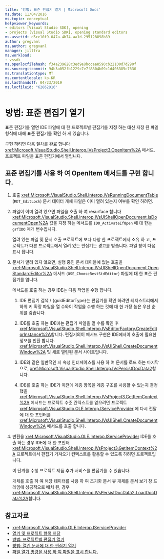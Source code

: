 ```yaml
---
title: '방법: 표준 편집기 열기 | Microsoft Docs'
ms.date: 11/04/2016
ms.topic: conceptual
helpviewer_keywords:
- editors [Visual Studio SDK], opening
- projects [Visual Studio SDK], opening standard editors
ms.assetid: d5ce10f9-047a-4b74-aa1d-295128898b89
author: gregvanl
ms.author: gregvanl
manager: jillfra
ms.workload:
- vssdk
ms.openlocfilehash: f34a239628c3ed9e8bccaa8590cb22100d7d290f
ms.sourcegitcommit: 94b3a052fb1229c7e7f8804b09c1d403385c7630
ms.translationtype: MT
ms.contentlocale: ko-KR
ms.lasthandoff: 04/23/2019
ms.locfileid: "62862916"
---
```

# <a name="how-to-open-standard-editors"></a>방법: 표준 편집기 열기
표준 편집기를 열면 IDE 파일에 대 한 프로젝트별 편집기를 지정 하는 대신 지정 된 파일 형식에 대해 표준 편집기를 확인 하 게 있습니다.

 구현 하려면 다음 절차를 완료 합니다 <xref:Microsoft.VisualStudio.Shell.Interop.IVsProject3.OpenItem%2A> 메서드. 프로젝트 파일을 표준 편집기에서 열립니다.

## <a name="to-implement-the-openitem-method-with-a-standard-editor"></a>표준 편집기를 사용 하 여 OpenItem 메서드를 구현 합니다.

1. 호출 <xref:Microsoft.VisualStudio.Shell.Interop.IVsRunningDocumentTable> (`RDT_EditLock`) 문서 데이터 개체 파일은 이미 열려 있는지 여부를 확인 하려면.

2. 파일이 이미 열려 있으면 파일을 호출 하 여 resurface 합니다 <xref:Microsoft.VisualStudio.Shell.Interop.IVsUIShellOpenDocument.IsDocumentOpen%2A> 값을 지정 하는 메서드를 `IDO_ActivateIfOpen` 에 대 한는 `grfIDO` 매개 변수입니다.

     열려 있는 파일 및 문서 호출 프로젝트에 보다 다양 한 프로젝트에서 소유 하 고, 프로젝트가 다른 프로젝트에서 열려 있는 편집기는 경고를 받습니다. 파일 창이 다음 표시 됩니다.

3. 문서가 열려 있지 않으면, 실행 중인 문서 테이블에 없는 호출을 <xref:Microsoft.VisualStudio.Shell.Interop.IVsUIShellOpenDocument.OpenStandardEditor%2A> 메서드 (`OSE_ChooseBestStdEditor`) 파일에 대 한 표준 편집기를 엽니다.

     메서드를 호출 하는 경우 IDE는 다음 작업을 수행 합니다.

    1. IDE 편집기 검색 / {guidEditorType}는 편집기를 확인 하려면 레지스트리에서 하위 키 확장 파일을 열 수와이 작업을 수행 하는 것에 대 한 가장 높은 우선 순위를 갖습니다.

    2. IDE를 호출 하는 IDE에는 편집기 파일을 열 수를 확인 후 <xref:Microsoft.VisualStudio.Shell.Interop.IVsEditorFactory.CreateEditorInstance%2A>합니다. 편집기의이 메서드 구현은 IDE에서이 호출에 필요한 정보를 반환 합니다. <xref:Microsoft.VisualStudio.Shell.Interop.IVsUIShell.CreateDocumentWindow%2A> 및 새로 열린된 문서 사이트입니다.

    3. IDE와 같은 일반적인 지 속성 인터페이스를 사용 하 여 문서를 로드 하는 마지막으로, <xref:Microsoft.VisualStudio.Shell.Interop.IVsPersistDocData2>합니다.

    4. IDE를 호출 하는 IDE가 이전에 계층 항목을 계층 구조를 사용할 수 있는지 결정 했을 <xref:Microsoft.VisualStudio.Shell.Interop.IVsProject3.GetItemContext%2A> 메서드는 프로젝트 수준 컨텍스트를 얻으려면 프로젝트 <xref:Microsoft.VisualStudio.OLE.Interop.IServiceProvider> 에 다시 전달에 대 한 포인터를 <xref:Microsoft.VisualStudio.Shell.Interop.IVsUIShell.CreateDocumentWindow%2A> 메서드를 호출 합니다.

4. 반환을 <xref:Microsoft.VisualStudio.OLE.Interop.IServiceProvider> IDE를 호출 하는 경우 IDE에 대 한 포인터 <xref:Microsoft.VisualStudio.Shell.Interop.IVsProject3.GetItemContext%2A> 프로젝트에서 편집기 가져오기 컨텍스트를 활용할 수 있도록 하려면 프로젝트입니다.

     이 단계를 수행 프로젝트 제품 추가 서비스를 편집기를 수 있습니다.

     개체를 호출 하 여 해당 데이터를 사용 하 여 초기화 문서 뷰 개체를 문서 보기 창 프레임에 성공적으로 배치 된, 경우 <xref:Microsoft.VisualStudio.Shell.Interop.IVsPersistDocData2.LoadDocData%2A>합니다.

## <a name="see-also"></a>참고자료
- <xref:Microsoft.VisualStudio.OLE.Interop.IServiceProvider>
- [열기 및 프로젝트 항목 저장](../extensibility/internals/opening-and-saving-project-items.md)
- [방법: 프로젝트별 편집기 열기](../extensibility/how-to-open-project-specific-editors.md)
- [방법: 열린 문서에 대 한 편집기 열기](../extensibility/how-to-open-editors-for-open-documents.md)
- [파일 열기 명령을 사용 하 여 파일을 표시 합니다.](../extensibility/internals/displaying-files-by-using-the-open-file-command.md)